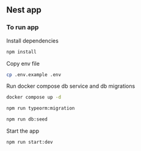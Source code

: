## Nest app

### To run app

Install dependencies

```bash
npm install
```

Copy env file

```bash
cp .env.example .env
```

Run docker compose db service and db migrations

```bash
docker compose up -d

npm run typeorm:migration

npm run db:seed
```

Start the app

```bash
npm run start:dev
```
